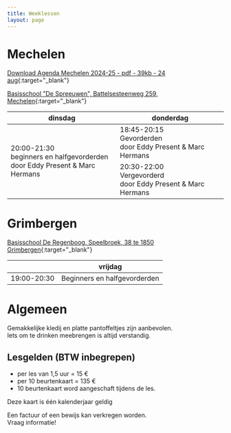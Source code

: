 ```yaml
---
title: Weeklessen
layout: page
---
```


<!-- <link rel="stylesheet" href="https://unpkg.com/leaflet@1.4.0/dist/leaflet.css"
  integrity="sha512-puBpdR0798OZvTTbP4A8Ix/l+A4dHDD0DGqYW6RQ+9jxkRFclaxxQb/SJAWZfWAkuyeQUytO7+7N4QKrDh+drA=="
  crossorigin=""/>
<script src="https://unpkg.com/leaflet@1.4.0/dist/leaflet.js"
  integrity="sha512-QVftwZFqvtRNi0ZyCtsznlKSWOStnDORoefr1enyq5mVL4tmKB3S/EnC3rRJcxCPavG10IcrVGSmPh6Qw5lwrg=="
  crossorigin=""></script> -->

<!-- <link rel="stylesheet" href="https://unpkg.com/leaflet@1.7.1/dist/leaflet.css"
  integrity="sha512-xodZBNTC5n17Xt2atTPuE1HxjVMSvLVW9ocqUKLsCC5CXdbqCmblAshOMAS6/keqq/sMZMZ19scR4PsZChSR7A=="
  crossorigin=""/>
<script src="https://unpkg.com/leaflet@1.7.1/dist/leaflet.js"
  integrity="sha512-XQoYMqMTK8LvdxXYG3nZ448hOEQiglfqkJs1NOQV44cWnUrBc8PkAOcXy20w0vlaXaVUearIOBhiXZ5V3ynxwA=="
  crossorigin=""></script> -->

# Mechelen

[Download Agenda Mechelen 2024-25 - pdf - 39kb - 24 aug](/flyers/Mechelen_2024-25.pdf){:target="_blank"}  

[Basisschool "De Spreeuwen", Battelsesteenweg 259, Mechelen](https://goo.gl/maps/nJ4emVbPqgHkvgBR6){:target="_blank"}  

<table>
<thead>
<tr>
	<th>dinsdag</th>
	<th>donderdag</th>
</tr>
</thead>
<tbody>
<tr>
	<td rowspan=2>20:00-21:30<br>beginners en halfgevorderden<br>door Eddy Present &amp; Marc Hermans</td>
	<td>18:45-20:15<br>Gevorderden <br>door Eddy Present &amp; Marc Hermans</td>
</tr>
<tr>
	<td>20:30-22:00<br>Vergevorderd <br>door Eddy Present &amp; Marc Hermans</td>
</tr>
</tbody>
</table>



# Grimbergen
<!-- [Download Agenda Grimbergen 2020-21 - pdf - 46kb](/flyers/Grimbergen_2020-21.pdf){:target="_blank"}   -->

[Basisschool De Regenboog, Speelbroek, 38 te 1850 Grimbergen](https://goo.gl/maps/j2Zjc7aH1UCb7dHaA){:target="_blank"}  


<table>
<thead>
<tr>
	<th>&nbsp;</th>
	<th>vrijdag</th>
</tr>
</thead>
<tbody>
<tr>
	<td>19:00-20:30</td>
	<td>Beginners en halfgevorderden</td>
</tr>
</tbody>
</table>

# Algemeen

Gemakkelijke kledij en platte pantoffeltjes zijn aanbevolen.  
Iets om te drinken meebrengen is altijd verstandig.

## Lesgelden (BTW inbegrepen)
* per les van 1,5 uur = 15 &euro;
* per 10 beurtenkaart = 135 &euro; 
* 10 beurtenkaart word aangeschaft tijdens de les.


Deze kaart is één kalenderjaar geldig

Een factuur of een bewijs kan verkregen worden.  
Vraag informatie!

<!-- 
<div id="mapid" style="width: 100%; height: 400px;"></div>
<script>
	var mymap = L.map('mapid').setView([50.9889,4.3807], 11);

	L.tileLayer('https://api.tiles.mapbox.com/v4/{id}/{z}/{x}/{y}.png?access_token={accessToken}', {
		attribution: 'Map data &copy; <a href="https://www.openstreetmap.org/">OpenStreetMap</a> contributors, <a href="https://creativecommons.org/licenses/by-sa/2.0/">CC-BY-SA</a>, Imagery © <a href="https://www.mapbox.com/">Mapbox</a>',
		maxZoom: 18,
		id: 'mapbox.streets',
		accessToken: 'pk.eyJ1Ijoiam9hY2hpbXZkaCIsImEiOiJjanR4MDh5b2oyNm5zNDRsbGF6cTM5bzh1In0.OpFnYagI-skcvKS3OxC65w'
	}).addTo(mymap);

	// var markerGrimbergen = L.marker([50.93568, 4.37484]).addTo(mymap);
	//markerGrimbergen.bindPopup("Charleroyhoeve, Lierbaan, Grimbergen").openPopup(); 

	var markerMechelen = L.marker([51.03067, 4.45947]).addTo(mymap);
	markerMechelen.bindPopup("Basisschool De Spreeuwen, Battelsesteenweg 259, Mechelen").openPopup();
</script> -->
